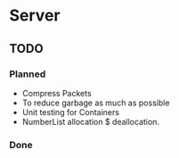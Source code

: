 # Server

## TODO

### Planned
* Compress Packets
* To reduce garbage as much as possible 
* Unit testing for Containers
* NumberList allocation $ deallocation.

### Done